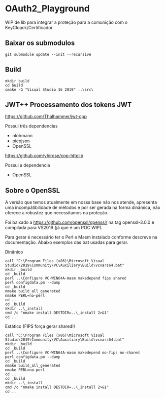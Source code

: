 # OAuth2_Playground
WIP de lib para integrar a proteção para a comunição com o KeyCloack/Certificador

## Baixar os submodulos
````
git submodule update --init --recursive
````

## Build
```
mkdir build
cd build
cmake -G "Visual Studio 16 2019" ..\src\
```

## JWT++ Processamento dos tokens JWT
https://github.com/Thalhammer/jwt-cpp

Possui três dependencias
* nlohmann
* picojson
* OpenSSL

https://github.com/yhirose/cpp-httplib

Possui a dependencia
* OpenSSL

## Sobre o OpenSSL
A versão que temos atualmente em nossa base não nos atende, apresenta uma incompátibilidade de métodos e por ser gerada na forma dinâmica, não oferece a robustez que necessitamos na proteção.

Foi baixado a https://github.com/openssl/openssl/ na tag openssl-3.0.0 e compilada para VS2019 (já que é um POC WIP).

Para gerar é necessário ter o Perl e Masm instalado conforme descreve na documentação.
Abaixo exemplos das bat usadas para gerar.

Dinânico
```
call "C:\Program Files (x86)\Microsoft Visual Studio\2019\Community\VC\Auxiliary\Build\vcvars64.bat"
mkdir _build
cd _build
perl ..\Configure VC-WIN64A-masm makedepend fips shared
perl configdata.pm --dump
cd _build
nmake build_all_generated
nmake PERL=no-perl
cd ..
cd _build
mkdir ..\_install
cmd /c "nmake install DESTDIR=..\_install 2>&1"
cd ..
```

Estático (FIPS força gerar shared!)
```
call "C:\Program Files (x86)\Microsoft Visual Studio\2019\Community\VC\Auxiliary\Build\vcvars64.bat"
mkdir _build
cd _build
perl ..\Configure VC-WIN64A-masm makedepend no-fips no-shared
perl configdata.pm --dump
cd _build
nmake build_all_generated
nmake PERL=no-perl
cd ..
cd _build
mkdir ..\_install
cmd /c "nmake install DESTDIR=..\_install 2>&1"
cd ..
```


